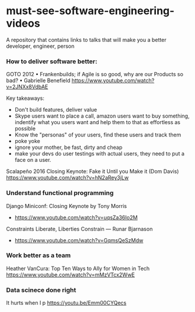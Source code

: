 # must-see-software-engineering-videos
A repository that contains links to talks that will make you a better developer, engineer, person


### How to deliver software better:
GOTO 2012 • Frankenbuilds; if Agile is so good, why are our Products so bad? • Gabrielle Benefield
https://www.youtube.com/watch?v=2JNXx8VdbAE

Key takeaways:
 - Don't build features, deliver value 
 - Skype users want to place a call, amazon users want to buy something, indentify what you users want and help them to that as effortless as possible 
 - Know the "personas" of your users, find these users and track them
 - poke yoke
 - ignore your mother, be fast, dirty and cheap 
 - make your devs do user testings with actual users, they need to put a face on a user. 
 
 
Scalapeño 2016 Closing Keynote: Fake it Until you Make it (Dom Davis) 
 https://www.youtube.com/watch?v=hN2aRey3jLw
 
 ### Understand functional programming 
 Django Miniconf: Closing Keynote by Tony Morris
 - https://www.youtube.com/watch?v=uqsZa36Io2M

Constraints Liberate, Liberties Constrain — Runar Bjarnason
- https://www.youtube.com/watch?v=GqmsQeSzMdw
 ### Work better as a team
 
 Heather VanCura: Top Ten Ways to Ally for Women in Tech
https://www.youtube.com/watch?v=mMzVTcx2WwE

### Data scinece done right 

It hurts when I p
https://youtu.be/Emm00CYQecs
 
